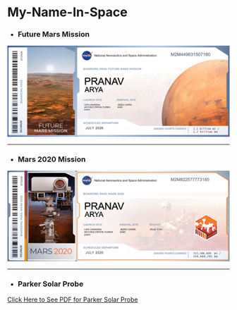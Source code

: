 # My-Name-In-Space

- ### Future Mars Mission
![](BoardingPass_MyNameOnFutureMission.png)

***
- ### Mars 2020 Mission
![](BoardingPass_MyNameOnMars2020.png)

***
- ### Parker Solar Probe
<a href="https://github.com/PranavArya37/My-Name-In-Space/blob/d5ba7ce48161ab6492e37d05d4f83fd89a8da314/Parker%20Solar%20Probe.pdf" target="_blank" class="image fit">Click Here to See PDF for Parker Solar Probe</a>





